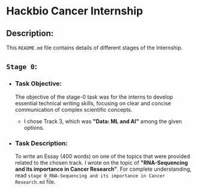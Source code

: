 # **Hackbio Cancer Internship**

## Description:
This `README.md` file contains details of different stages of the Internship.

## **`Stage 0`:**
+ ### Task Objective: 
  The objective of the stage-0 task was for the interns to develop essential technical writing skills, focusing on clear and concise communication of complex scientific concepts.
    - I chose Track 3, which was **"Data: ML and AI"** among the given options.
  
+ ### Task Description:
  To write an Essay (400 words) on one of the topics that were provided related to the chosen track. I wrote on the topic of **"RNA-Sequencing and its importance in Cancer Research"**.
  For complete understanding, read `stage 0_RNA-Sequencing and its importance in Cancer Research.md` file.


